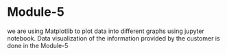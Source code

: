 # Module-5
we are using Matplotlib to plot data into different graphs using jupyter notebook. Data visualization of the information provided by the customer is done in the Module-5
